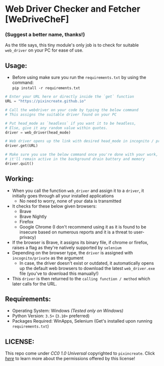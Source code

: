 # Web Driver Checker and Fetcher [WeDriveCheF]
### (Suggest a better name, thanks!)

As the title says, this tiny module's only job is to check for suitable `web_driver` on your PC for ease of use.

## Usage:
- Before using make sure you run the `requirements.txt` by using the command:  
`pip install -r requirements.txt`
```python
# Enter your URL here or directly inside the `get` function
URL = "https://pixincreate.github.io"

# Call the webdriver on your code by typing the below command
# This assigns the suitable driver found on your PC

# Put head_mode as `headless` if you want it to be headless,
# Else, give it any random value within quotes.
driver = web_driver(head_mode)

# Web driver opens up the link with desired head_mode in incognito / private mode. 
driver.get(URL)

# Make sure you use the below command once you're done with your work, else
# it'll remain active in the background drain battery and memory
driver.quit()
```
## Working:
- When you call the function `web_driver` and assign it to a `driver`, it initially goes through all your installed applications
  - No need to worry, none of your data is transmitted
- It checks for these below given browsers:
  - Brave 
  - Brave Nightly
  - Firefox
  - Google Chrome (I don't recommend using it as it is found to be insecure based on numerous reports and it is a threat to user-privacy)
-  If the browser is Brave, it assigns its binary file, if chrome or firefox, raises a flag as they're natively supported by `selenium`
- Depending on the browser type, the `driver` is assigned with `incognito/private` as the argument
  - In case, the driver doesn't exist or outdated, it automatically opens up the default web browsers to download the latest `web_driver.exe` file (you've to download this manually!)
- This `driver` is then returned to the `calling function / method` which later calls for the URL.

## Requirements:
- Operating System: Windows _(Tested only on Windows)_
- Python Version: `3.5+` (`3.10+` preferred)
- Packages Required: WinApps, Selenium (Get's installed upon running `requirements.txt`)

## LICENSE:
This repo come under _CC0 1.0 Universal_ copyrighted to `pixincreate`. Click [_here_](https://github.com/pixincreate/WeDriveCheF/blob/main/LICENSE.md) to learn more about the permissions offered by this license!

